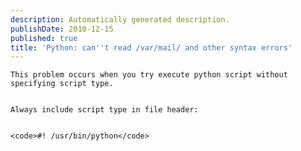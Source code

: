 ```yaml
---
description: Automatically generated description.
publishDate: 2010-12-15
published: true
title: 'Python: can''t read /var/mail/ and other syntax errors'
---
```


	This problem occurs when you try execute python script without specifying script type.


	Always include script type in file header:


	<code>#! /usr/bin/python</code>
